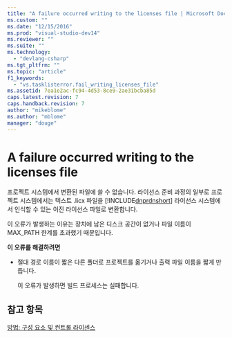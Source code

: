 ```yaml
---
title: "A failure occurred writing to the licenses file | Microsoft Docs"
ms.custom: ""
ms.date: "12/15/2016"
ms.prod: "visual-studio-dev14"
ms.reviewer: ""
ms.suite: ""
ms.technology: 
  - "devlang-csharp"
ms.tgt_pltfrm: ""
ms.topic: "article"
f1_keywords: 
  - "vs.tasklisterror.fail_writing_licenses_file"
ms.assetid: 7ea1e2ac-fc94-4d53-8ce9-2ae31bcba85d
caps.latest.revision: 7
caps.handback.revision: 7
author: "mikeblome"
ms.author: "mblome"
manager: "douge"
---
```

# A failure occurred writing to the licenses file
프로젝트 시스템에서 변환된 파일에 쓸 수 없습니다.  라이선스 준비 과정의 일부로 프로젝트 시스템에서는 텍스트 .licx 파일을 [!INCLUDE[dnprdnshort](../Token/dnprdnshort_md.md)] 라이선스 시스템에서 인식할 수 있는 이진 라이선스 파일로 변환합니다.  
  
 이 오류가 발생하는 이유는 장치에 남은 디스크 공간이 없거나 파일 이름이 MAX\_PATH 한계를 초과했기 때문입니다.  
  
 **이 오류를 해결하려면**  
  
-   절대 경로 이름이 짧은 다른 폴더로 프로젝트를 옮기거나 출력 파일 이름을 짧게 만듭니다.  
  
     이 오류가 발생하면 빌드 프로세스는 실패합니다.  
  
## 참고 항목  
 [방법: 구성 요소 및 컨트롤 라이센스](../Topic/How%20to:%20License%20Components%20and%20Controls.md)